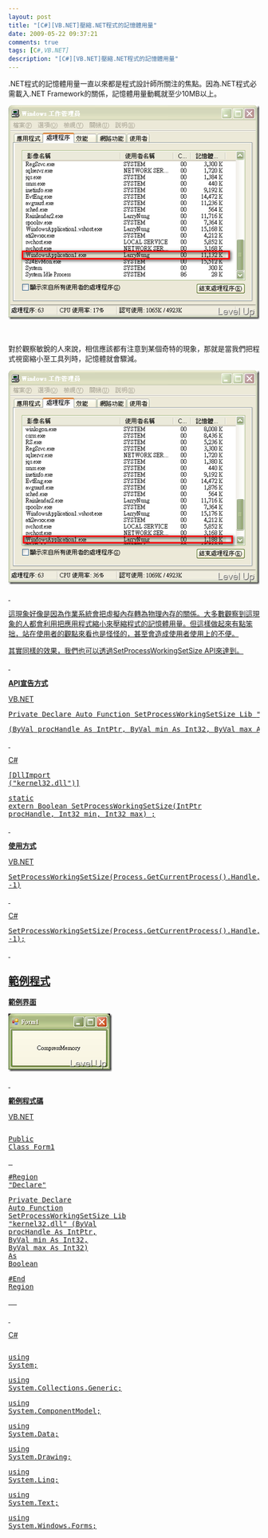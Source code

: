 ```yaml
---
layout: post
title: "[C#][VB.NET]壓縮.NET程式的記憶體用量"
date: 2009-05-22 09:37:21
comments: true
tags: [C#,VB.NET]
description: "[C#][VB.NET]壓縮.NET程式的記憶體用量"
---
```

<p>.NET程式的記憶體用量一直以來都是程式設計師所關注的焦點。因為.NET程式必需載入.NET Framework的關係，記憶體用量動輒就至少10MB以上。</p><p><img style="border-right-width: 0px; border-top-width: 0px; border-bottom-width: 0px; border-left-width: 0px" border="0" alt="image" width="507" height="429" src="\images\posts\8522\image_thumb.png" /></a></p><p> </p><p>對於觀察敏銳的人來說，相信應該都有注意到某個奇特的現象，那就是當我們把程式視窗縮小至工具列時，記憶體就會驟減。</p><p><a href="http://files.dotblogs.com.tw/larrynung/0905/170e43632c67.NET_13DBE/image_4.png"><img style="border-right-width: 0px; border-top-width: 0px; border-bottom-width: 0px; border-left-width: 0px" border="0" alt="image" width="507" height="429" src="\images\posts\8522\image_thumb_1.png" /></p><p> </p><p>這現象好像是因為作業系統會把虛擬內存轉為物理內存的關係。大多數觀察到這現象的人都會利用把應用程式縮小來壓縮程式的記憶體用量。但這樣做起來有點笨拙，站在使用者的觀點來看也是怪怪的，甚至會造成使用者使用上的不便。</p><p>其實同樣的效果，我們也可以透過SetProcessWorkingSetSize API來達到。</p><p> </p><p><strong>API宣告方式</strong></p><p>VB.NET</p><div class="csharpcode"><pre class="alt"><span class="kwrd">Private</span> <span class="kwrd">Declare</span> <span class="kwrd">Auto</span> <span class="kwrd">Function</span> SetProcessWorkingSetSize <span class="kwrd">Lib</span> <span class="str">"kernel32.dll"</span> _</pre><pre>
(<span class="kwrd">ByVal</span> procHandle <span class="kwrd">As</span> IntPtr, <span class="kwrd">ByVal</span> min <span class="kwrd">As</span> Int32, <span class="kwrd">ByVal</span> max <span class="kwrd">As</span> Int32) <span class="kwrd">As</span> Boolean</pre></div><p /><style type="text/css"><![CDATA[



.csharpcode, .csharpcode pre
{
	font-size: small;
	color: black;
	font-family: consolas, "Courier New", courier, monospace;
	background-color: #ffffff;
	/*white-space: pre;*/
}
.csharpcode pre { margin: 0em; }
.csharpcode .rem { color: #008000; }
.csharpcode .kwrd { color: #0000ff; }
.csharpcode .str { color: #006080; }
.csharpcode .op { color: #0000c0; }
.csharpcode .preproc { color: #cc6633; }
.csharpcode .asp { background-color: #ffff00; }
.csharpcode .html { color: #800000; }
.csharpcode .attr { color: #ff0000; }
.csharpcode .alt 
{
	background-color: #f4f4f4;
	width: 100%;
	margin: 0em;
}
.csharpcode .lnum { color: #606060; }]]></style><p> </p><p>C#</p><div class="csharpcode"><pre class="alt">
[DllImport (<span class="str">"kernel32.dll"</span>)]</pre><pre><span class="kwrd">static</span> <span class="kwrd">extern</span> Boolean SetProcessWorkingSetSize(IntPtr procHandle, Int32 min, Int32 max) ; </pre></div><p /><style type="text/css"><![CDATA[


.csharpcode, .csharpcode pre
{
	font-size: small;
	color: black;
	font-family: consolas, "Courier New", courier, monospace;
	background-color: #ffffff;
	/*white-space: pre;*/
}
.csharpcode pre { margin: 0em; }
.csharpcode .rem { color: #008000; }
.csharpcode .kwrd { color: #0000ff; }
.csharpcode .str { color: #006080; }
.csharpcode .op { color: #0000c0; }
.csharpcode .preproc { color: #cc6633; }
.csharpcode .asp { background-color: #ffff00; }
.csharpcode .html { color: #800000; }
.csharpcode .attr { color: #ff0000; }
.csharpcode .alt 
{
	background-color: #f4f4f4;
	width: 100%;
	margin: 0em;
}
.csharpcode .lnum { color: #606060; }]]></style><p> </p><p><strong>使用方式</strong></p><div class="csharpcode">VB.NET <pre class="alt">
SetProcessWorkingSetSize(Process.GetCurrentProcess().Handle, -1, -1)</pre></div><p /><style type="text/css"><![CDATA[



.csharpcode, .csharpcode pre
{
	font-size: small;
	color: black;
	font-family: consolas, "Courier New", courier, monospace;
	background-color: #ffffff;
	/*white-space: pre;*/
}
.csharpcode pre { margin: 0em; }
.csharpcode .rem { color: #008000; }
.csharpcode .kwrd { color: #0000ff; }
.csharpcode .str { color: #006080; }
.csharpcode .op { color: #0000c0; }
.csharpcode .preproc { color: #cc6633; }
.csharpcode .asp { background-color: #ffff00; }
.csharpcode .html { color: #800000; }
.csharpcode .attr { color: #ff0000; }
.csharpcode .alt 
{
	background-color: #f4f4f4;
	width: 100%;
	margin: 0em;
}
.csharpcode .lnum { color: #606060; }]]></style><p> </p><p>C#</p><div class="csharpcode"><pre class="alt">
SetProcessWorkingSetSize(Process.GetCurrentProcess().Handle, -1, -1);</pre></div><p /><style type="text/css"><![CDATA[


.csharpcode, .csharpcode pre
{
	font-size: small;
	color: black;
	font-family: consolas, "Courier New", courier, monospace;
	background-color: #ffffff;
	/*white-space: pre;*/
}
.csharpcode pre { margin: 0em; }
.csharpcode .rem { color: #008000; }
.csharpcode .kwrd { color: #0000ff; }
.csharpcode .str { color: #006080; }
.csharpcode .op { color: #0000c0; }
.csharpcode .preproc { color: #cc6633; }
.csharpcode .asp { background-color: #ffff00; }
.csharpcode .html { color: #800000; }
.csharpcode .attr { color: #ff0000; }
.csharpcode .alt 
{
	background-color: #f4f4f4;
	width: 100%;
	margin: 0em;
}
.csharpcode .lnum { color: #606060; }]]></style><p> </p><h2>範例程式</h2><p><strong>範例界面</strong></p><p><img style="border-bottom: 0px; border-left: 0px; border-top: 0px; border-right: 0px" border="0" alt="image" width="208" height="116" src="\images\posts\8522\image17_thumb.png" /></p><p> </p><p><strong>範例程式碼</strong></p><p>VB.NET</p><div style="width: 615px; height: 361px; overflow: auto"><div class="csharpcode"><pre class="alt"><span class="kwrd">Public</span> <span class="kwrd">Class</span> Form1</pre><pre>
 </pre><pre class="alt"><span class="preproc">#Region</span> <span class="str">"Declare"</span></pre><pre>
    <span class="kwrd">Private</span> <span class="kwrd">Declare</span> <span class="kwrd">Auto</span> <span class="kwrd">Function</span> SetProcessWorkingSetSize <span class="kwrd">Lib</span> <span class="str">"kernel32.dll"</span> (<span class="kwrd">ByVal</span> procHandle <span class="kwrd">As</span> IntPtr, <span class="kwrd">ByVal</span> min <span class="kwrd">As</span> Int32, <span class="kwrd">ByVal</span> max <span class="kwrd">As</span> Int32) <span class="kwrd">As</span> <span class="kwrd">Boolean</span></pre><pre class="alt"><span class="preproc">#End Region</span></pre><pre>
 </pre><pre class="alt">
  </pre><pre><span class="preproc">#Region</span> <span class="str">"Private Method"</span></pre><pre class="alt">
    <span class="kwrd">Private</span> <span class="kwrd">Sub</span> CompressMemory()</pre><pre>
        SetProcessWorkingSetSize(Process.GetCurrentProcess().Handle, -1, -1)</pre><pre class="alt">
    <span class="kwrd">End</span> <span class="kwrd">Sub</span></pre><pre><span class="preproc">#End Region</span></pre><pre class="alt">
 </pre><pre>
 </pre><pre class="alt"><span class="preproc">#Region</span> <span class="str">"Event Process"</span></pre><pre>
    <span class="kwrd">Private</span> <span class="kwrd">Sub</span> Button1_Click(<span class="kwrd">ByVal</span> sender <span class="kwrd">As</span> System.<span class="kwrd">Object</span>, <span class="kwrd">ByVal</span> e <span class="kwrd">As</span> System.EventArgs) <span class="kwrd">Handles</span> Button1.Click</pre><pre class="alt">
        CompressMemory()</pre><pre>
    <span class="kwrd">End</span> <span class="kwrd">Sub</span></pre><pre class="alt"><span class="preproc">#End Region</span></pre><pre><span class="kwrd">End</span> <span class="kwrd">Class</span></pre></div></div><p /><style type="text/css"><![CDATA[



.csharpcode, .csharpcode pre
{
	font-size: small;
	color: black;
	font-family: consolas, "Courier New", courier, monospace;
	background-color: #ffffff;
	/*white-space: pre;*/
}
.csharpcode pre { margin: 0em; }
.csharpcode .rem { color: #008000; }
.csharpcode .kwrd { color: #0000ff; }
.csharpcode .str { color: #006080; }
.csharpcode .op { color: #0000c0; }
.csharpcode .preproc { color: #cc6633; }
.csharpcode .asp { background-color: #ffff00; }
.csharpcode .html { color: #800000; }
.csharpcode .attr { color: #ff0000; }
.csharpcode .alt 
{
	background-color: #f4f4f4;
	width: 100%;
	margin: 0em;
}
.csharpcode .lnum { color: #606060; }]]></style><p> </p><p>C#</p><div style="width: 617px; height: 369px; overflow: auto"><div class="csharpcode"><pre class="alt"><span class="kwrd">using</span> System;</pre><pre><span class="kwrd">using</span> System.Collections.Generic;</pre><pre class="alt"><span class="kwrd">using</span> System.ComponentModel;</pre><pre><span class="kwrd">using</span> System.Data;</pre><pre class="alt"><span class="kwrd">using</span> System.Drawing;</pre><pre><span class="kwrd">using</span> System.Linq;</pre><pre class="alt"><span class="kwrd">using</span> System.Text;</pre><pre><span class="kwrd">using</span> System.Windows.Forms;</pre><pre class="alt"><span class="kwrd">using</span> System.Runtime.InteropServices;</pre><pre><span class="kwrd">using</span> System.Diagnostics;</pre><pre class="alt">
 </pre><pre><span class="kwrd">namespace</span> WindowsFormsApplication1</pre><pre class="alt">
{</pre><pre>
    <span class="kwrd">public</span> <span class="kwrd">partial</span> <span class="kwrd">class</span> Form1 : Form</pre><pre class="alt">
    {</pre><pre>
        [DllImport (<span class="str">"kernel32.dll"</span>)]</pre><pre class="alt">
        <span class="kwrd">static</span> <span class="kwrd">extern</span> Boolean SetProcessWorkingSetSize(IntPtr procHandle, Int32 min, Int32 max) ; </pre><pre>
 </pre><pre class="alt">
        <span class="kwrd">public</span> Form1()</pre><pre>
        {</pre><pre class="alt">
            InitializeComponent();</pre><pre>
        }</pre><pre class="alt">
 </pre><pre>
        <span class="kwrd">private</span> <span class="kwrd">void</span> CompressMemory()</pre><pre class="alt">
        {</pre><pre>
            SetProcessWorkingSetSize(Process.GetCurrentProcess().Handle, -1, -1);</pre><pre class="alt">
        }</pre><pre>
 </pre><pre class="alt">
        <span class="kwrd">private</span> <span class="kwrd">void</span> button1_Click(<span class="kwrd">object</span> sender, EventArgs e)</pre><pre>
        {</pre><pre class="alt">
            CompressMemory();</pre><pre>
        }</pre><pre class="alt">
    }</pre><pre>
}</pre></div></div><p /><style type="text/css"><![CDATA[


.csharpcode, .csharpcode pre
{
	font-size: small;
	color: black;
	font-family: consolas, "Courier New", courier, monospace;
	background-color: #ffffff;
	/*white-space: pre;*/
}
.csharpcode pre { margin: 0em; }
.csharpcode .rem { color: #008000; }
.csharpcode .kwrd { color: #0000ff; }
.csharpcode .str { color: #006080; }
.csharpcode .op { color: #0000c0; }
.csharpcode .preproc { color: #cc6633; }
.csharpcode .asp { background-color: #ffff00; }
.csharpcode .html { color: #800000; }
.csharpcode .attr { color: #ff0000; }
.csharpcode .alt 
{
	background-color: #f4f4f4;
	width: 100%;
	margin: 0em;
}
.csharpcode .lnum { color: #606060; }]]></style>